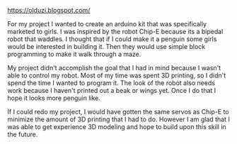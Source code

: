 https://olduzi.blogspot.com/

For my project I wanted to create an arduino kit that was specifically marketed to girls. I was inspired by the robot Chip-E because its a bipedal robot that waddles. I thought that if I could make it a penguin some girls would be interested in building it. Then they would use simple block programming to make it walk through a maze.

My project didn't accomplish the goal that I had in mind because I wasn't able to control my robot. Most of my time was spent 3D printing, so I didn't spend the time I wanted to program it. The look of the robot also needs work because I haven't printed out a beak or wings yet. Once I do that I hope it looks more penguin like. 

If I could redo my project, I would have gotten the same servos as Chip-E to minimize the amount of 3D printing that I had to do. However I am glad that I was able to get experience 3D modeling and hope to build upon this skill in the future. 
